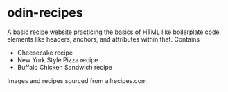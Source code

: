# odin-recipes
A basic recipe website practicing the basics of HTML like boilerplate code, elements like headers, anchors, and attributes within that.
Contains
 - Cheesecake recipe
 - New York Style Pizza recipe
 - Buffalo Chicken Sandwich recipe

Images and recipes sourced from allrecipes.com

